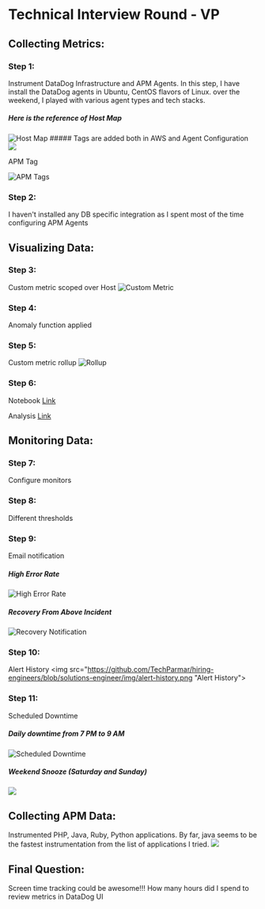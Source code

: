 # Technical Interview Round - VP


## Collecting Metrics:
### Step 1:
Instrument DataDog Infrastructure and APM Agents.
In this step, I have install the DataDog agents in Ubuntu, CentOS flavors of Linux. over the weekend, I played with various agent types and tech stacks.

##### Here is the reference of Host Map
<img src="https://github.com/TechParmar/hiring-engineers/blob/solutions-engineer/img/hostmap.jpg" alt="Host Map">
##### Tags are added both in AWS and Agent Configuration
<img src="https://github.com/TechParmar/hiring-engineers/blob/solutions-engineer/img/tags.jpg "Adding Tags">

APM Tag

<img src="https://github.com/TechParmar/hiring-engineers/blob/solutions-engineer/img/apm-tag.jpg" alt= "APM Tags">

### Step 2:
I haven't installed any DB specific integration as I spent most of the time configuring APM Agents

## Visualizing Data:

### Step 3:
Custom metric scoped over Host
<img src="https://github.com/TechParmar/hiring-engineers/blob/solutions-engineer/img/15min-story.jpg" alt= "Custom Metric">

### Step 4:
Anomaly function applied

### Step 5:
Custom metric rollup
<img src="https://github.com/TechParmar/hiring-engineers/blob/solutions-engineer/img/5min-story.jpg" alt= "Rollup">

### Step 6:
Notebook [Link]("https://app.datadoghq.com/notebook/110047/Analysis%20Notebook)

Analysis [Link]("https://app.datadoghq.com/notebook/110047/Analysis-Notebook?cell=soqfsrv8)

## Monitoring Data:

### Step 7:
Configure monitors

### Step 8:
Different thresholds

### Step 9:
Email notification

##### High Error Rate
<img src="https://github.com/TechParmar/hiring-engineers/blob/solutions-engineer/img/high-error-rate-email.jpg" alt= "High Error Rate">

##### Recovery From Above Incident
<img src="https://github.com/TechParmar/hiring-engineers/blob/solutions-engineer/img/recovery-email.jpg" alt= "Recovery Notification">


### Step 10:
Alert History
<img src="https://github.com/TechParmar/hiring-engineers/blob/solutions-engineer/img/alert-history.png "Alert History">

### Step 11:
Scheduled Downtime

##### Daily downtime from 7 PM to 9 AM
<img src="https://github.com/TechParmar/hiring-engineers/blob/solutions-engineer/img/snooze-weekday.jpg" alt= "Scheduled Downtime">

##### Weekend Snooze (Saturday and Sunday)
<img src="https://github.com/TechParmar/hiring-engineers/blob/solutions-engineer/img/snooze-weekend.jpg">

## Collecting APM Data:
Instrumented PHP, Java, Ruby, Python applications. By far, java seems to be the fastest instrumentation from the list of applications I tried.
<img src="https://github.com/TechParmar/hiring-engineers/blob/solutions-engineer/img/apm-instrumentation.jpg">

## Final Question:
Screen time tracking could be awesome!!! How many hours did I spend to review metrics in DataDog UI
